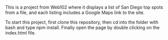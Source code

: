 This is a project from Web102 where it displays a list of San Diego top spots from a file, and each listing includes a Google Maps link to the site.

To start this project, first clone this repository, then cd into the folder with bash and type npm install. Finally open the page by double clicking on the index.html file.